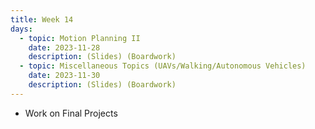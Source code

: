 ```yaml
---
title: Week 14
days:
  - topic: Motion Planning II
    date: 2023-11-28
    description: (Slides) (Boardwork)
  - topic: Miscellaneous Topics (UAVs/Walking/Autonomous Vehicles)
    date: 2023-11-30
    description: (Slides) (Boardwork)
---
```


- Work on Final Projects

<a id="Week15"></a>



